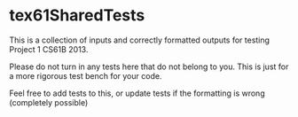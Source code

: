 tex61SharedTests
================

This is a collection of inputs and correctly formatted outputs for testing Project 1 CS61B 2013. 

Please do not turn in any tests here that do not belong to you. This is just for a more rigorous test bench for your code. 

Feel free to add tests to this, or update tests if the formatting is wrong (completely possible)
